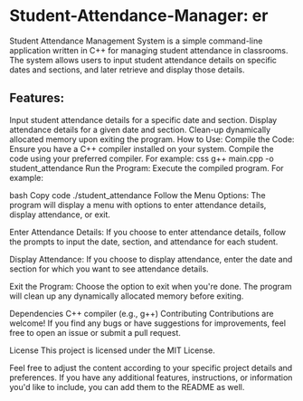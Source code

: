 # Student-Attendance-Manager: er
Student Attendance Management System is a simple command-line application written in C++ for managing student attendance in classrooms. The system allows users to input student attendance details on specific dates and sections, and later retrieve and display those details.

## Features:
Input student attendance details for a specific date and section.
Display attendance details for a given date and section.
Clean-up dynamically allocated memory upon exiting the program.
How to Use:
Compile the Code: Ensure you have a C++ compiler installed on your system. Compile the code using your preferred compiler. For example:
css
g++ main.cpp -o student_attendance
Run the Program: Execute the compiled program. For example:

bash
Copy code
./student_attendance
Follow the Menu Options: The program will display a menu with options to enter attendance details, display attendance, or exit.

Enter Attendance Details: If you choose to enter attendance details, follow the prompts to input the date, section, and attendance for each student.

Display Attendance: If you choose to display attendance, enter the date and section for which you want to see attendance details.

Exit the Program: Choose the option to exit when you're done. The program will clean up any dynamically allocated memory before exiting.

Dependencies
C++ compiler (e.g., g++)
Contributing
Contributions are welcome! If you find any bugs or have suggestions for improvements, feel free to open an issue or submit a pull request.

License
This project is licensed under the MIT License.

Feel free to adjust the content according to your specific project details and preferences. If you have any additional features, instructions, or information you'd like to include, you can add them to the README as well.





